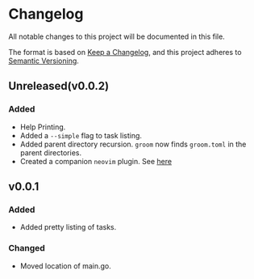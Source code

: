 # Changelog

All notable changes to this project will be documented in this file.

The format is based on [Keep a Changelog](https://keepachangelog.com/en/1.0.0/),
and this project adheres to [Semantic Versioning](https://semver.org/spec/v2.0.0.html).

## Unreleased(v0.0.2)

### Added

- Help Printing.
- Added a `--simple` flag to task listing.
- Added parent directory recursion. `groom` now finds `groom.toml` in the parent directories.
- Created a companion `neovim` plugin. See [here](https://github.com/pspiagicw/groom.nvim)

## v0.0.1

### Added

- Added pretty listing of tasks.

### Changed

- Moved location of main.go.

